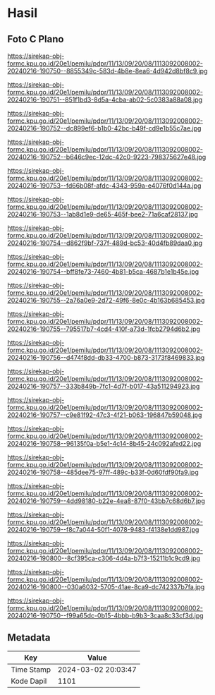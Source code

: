 # Hasil

## Foto C Plano

https://sirekap-obj-formc.kpu.go.id/20e1/pemilu/pdpr/11/13/09/20/08/1113092008002-20240216-190750--8855349c-583d-4b8e-8ea6-4d942d8bf8c9.jpg

https://sirekap-obj-formc.kpu.go.id/20e1/pemilu/pdpr/11/13/09/20/08/1113092008002-20240216-190751--851f1bd3-8d5a-4cba-ab02-5c0383a88a08.jpg

https://sirekap-obj-formc.kpu.go.id/20e1/pemilu/pdpr/11/13/09/20/08/1113092008002-20240216-190752--dc899ef6-b1b0-42bc-b49f-cd9e1b55c7ae.jpg

https://sirekap-obj-formc.kpu.go.id/20e1/pemilu/pdpr/11/13/09/20/08/1113092008002-20240216-190752--b646c9ec-12dc-42c0-9223-798375627e48.jpg

https://sirekap-obj-formc.kpu.go.id/20e1/pemilu/pdpr/11/13/09/20/08/1113092008002-20240216-190753--fd66b08f-afdc-4343-959a-e4076f0d144a.jpg

https://sirekap-obj-formc.kpu.go.id/20e1/pemilu/pdpr/11/13/09/20/08/1113092008002-20240216-190753--1ab8d1e9-de65-465f-bee2-71a6caf28137.jpg

https://sirekap-obj-formc.kpu.go.id/20e1/pemilu/pdpr/11/13/09/20/08/1113092008002-20240216-190754--d862f9bf-737f-489d-bc53-40d4fb89daa0.jpg

https://sirekap-obj-formc.kpu.go.id/20e1/pemilu/pdpr/11/13/09/20/08/1113092008002-20240216-190754--bff8fe73-7460-4b81-b5ca-4687b1e1b45e.jpg

https://sirekap-obj-formc.kpu.go.id/20e1/pemilu/pdpr/11/13/09/20/08/1113092008002-20240216-190755--2a76a0e9-2d72-49f6-8e0c-4b163b685453.jpg

https://sirekap-obj-formc.kpu.go.id/20e1/pemilu/pdpr/11/13/09/20/08/1113092008002-20240216-190755--795517b7-4cd4-410f-a73d-1fcb2794d6b2.jpg

https://sirekap-obj-formc.kpu.go.id/20e1/pemilu/pdpr/11/13/09/20/08/1113092008002-20240216-190756--d474f8dd-db33-4700-b873-3173f8469833.jpg

https://sirekap-obj-formc.kpu.go.id/20e1/pemilu/pdpr/11/13/09/20/08/1113092008002-20240216-190757--333b849b-7fc1-4d7f-b017-43a511294923.jpg

https://sirekap-obj-formc.kpu.go.id/20e1/pemilu/pdpr/11/13/09/20/08/1113092008002-20240216-190757--c9e81f92-47c3-4f21-b063-196847b59048.jpg

https://sirekap-obj-formc.kpu.go.id/20e1/pemilu/pdpr/11/13/09/20/08/1113092008002-20240216-190758--96135f0a-b5e1-4c14-8b45-24c092afed22.jpg

https://sirekap-obj-formc.kpu.go.id/20e1/pemilu/pdpr/11/13/09/20/08/1113092008002-20240216-190758--485dee75-97ff-489c-b33f-0d60fdf90fa9.jpg

https://sirekap-obj-formc.kpu.go.id/20e1/pemilu/pdpr/11/13/09/20/08/1113092008002-20240216-190759--4dd98180-b22e-4ea8-87f0-43bb7c68d6b7.jpg

https://sirekap-obj-formc.kpu.go.id/20e1/pemilu/pdpr/11/13/09/20/08/1113092008002-20240216-190759--f8c7a044-50f1-4078-9483-f4138e1dd987.jpg

https://sirekap-obj-formc.kpu.go.id/20e1/pemilu/pdpr/11/13/09/20/08/1113092008002-20240216-190800--8cf395ca-c306-4d4a-b7f3-15211b1c9cd9.jpg

https://sirekap-obj-formc.kpu.go.id/20e1/pemilu/pdpr/11/13/09/20/08/1113092008002-20240216-190800--030a6032-5705-41ae-8ca9-dc742337b7fa.jpg

https://sirekap-obj-formc.kpu.go.id/20e1/pemilu/pdpr/11/13/09/20/08/1113092008002-20240216-190750--f99a65dc-0b15-4bbb-b9b3-3caa8c33cf3d.jpg


## Metadata

| Key        | Value               |
| ---------- | ------------------- |
| Time Stamp | 2024-03-02 20:03:47 |
| Kode Dapil | 1101                |




